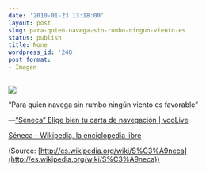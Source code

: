```yaml
---
date: '2010-01-23 13:18:00'
layout: post
slug: para-quien-navega-sin-rumbo-ningun-viento-es
status: publish
title: None
wordpress_id: '248'
post_format:
- Imagen
---
```


[![](http://jjdenis.files.wordpress.com/2012/04/tumblr_kwp8vnxdk71qzqnl8o1_250.jpg)](http://es.wikipedia.org/wiki/S%C3%A9neca)

“Para quien navega sin rumbo ningún viento es favorable”


—[“Séneca” Elige bien tu carta de navegación | vooLive](http://www.voolive.net/elige-bien-tu-carta-de-navegacion/2009/05/04/)


[Séneca - Wikipedia, la enciclopedia libre](http://es.wikipedia.org/wiki/S%C3%A9neca)

(Source: [http://es.wikipedia.org/wiki/S%C3%A9neca](http://es.wikipedia.org/wiki/S%C3%A9neca))

